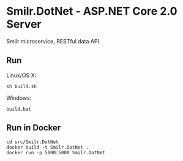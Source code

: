 # Smilr.DotNet - ASP.NET Core 2.0 Server

Smilr microservice, RESTful data API

## Run

Linux/OS X:

```
sh build.sh
```

Windows:

```
build.bat
```

## Run in Docker

```
cd src/Smilr.DotNet
docker build -t Smilr.DotNet .
docker run -p 5000:5000 Smilr.DotNet
```
